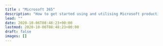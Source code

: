 ```yaml
---
title : "Microsoft 365"
description: "How to get started using and utilising Microsoft productivity & security suite"
lead: ""
date: 2020-10-06T08:48:23+00:00
lastmod: 2020-10-06T08:48:23+00:00
draft: false
images: []
---
```

